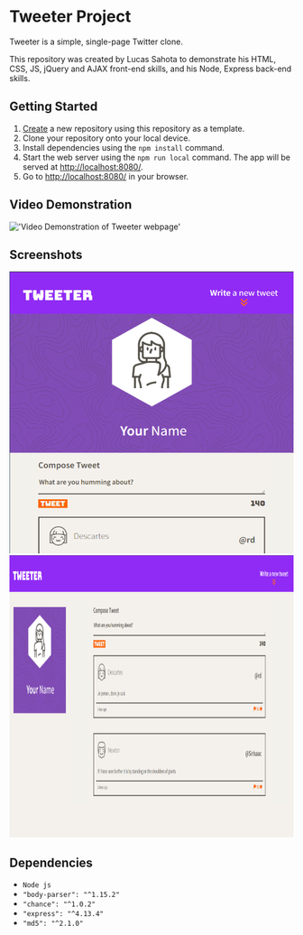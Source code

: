 # Tweeter Project

Tweeter is a simple, single-page Twitter clone.

This repository was created by Lucas Sahota to demonstrate his HTML, CSS, JS, jQuery and AJAX front-end skills, and his Node, Express back-end skills.

## Getting Started

1. [Create](https://docs.github.com/en/repositories/creating-and-managing-repositories/creating-a-repository-from-a-template) a new repository using this repository as a template.
2. Clone your repository onto your local device.
3. Install dependencies using the `npm install` command.
4. Start the web server using the `npm run local` command. The app will be served at <http://localhost:8080/>.
5. Go to <http://localhost:8080/> in your browser.

## Video Demonstration

!['Video Demonstration of Tweeter webpage'](https://github.com/lucasw4/tweeter/blob/master/docs/tweeter.gif?raw=true)

## Screenshots

<img src="https://github.com/lucasw4/tweeter/blob/master/docs/mobile-tweeter-page.png?raw=true" alt="Mobile tweeter page" width="700" height="500">
<img src="https://github.com/lucasw4/tweeter/blob/master/docs/desktop-tweeter-page.png?raw=true" alt="Desktop tweeter page" width="700" height="500">

## Dependencies

- `Node js`
- `"body-parser": "^1.15.2"`
- `"chance": "^1.0.2"`
- `"express": "^4.13.4"`
- `"md5": "^2.1.0"`
